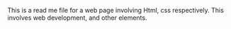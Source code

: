  This is a read me file for a web page involving Html, css respectively.
 This involves web development, and other elements.
